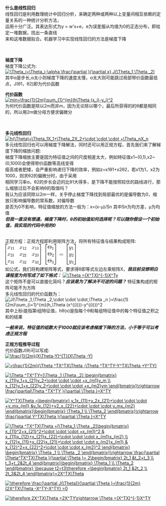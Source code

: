 
**什么是线性回归**<br>
线性回归是利用数理统计中回归分析，来确定两种或两种以上变量间相互依赖的定量关系的一种统计分析方法，<br>
运用十分广泛。其表达形式为y = w'x+e，e为误差服从均值为0的正态分布，即给定一堆数据，找出一条直线<br>
来和这堆数据拟合。机器学习中实现线性回归的方法是梯度下降<br><br><br>

**梯度下降**<br>
梯度下降公式为:<br>
<a href="https://www.codecogs.com/eqnedit.php?latex=\Theta_i=\Theta_i-\alpha&space;\frac{\partial&space;}{\partial&space;x}&space;J(\Theta_1,\Theta&space;_2)" target="_blank"><img src="https://latex.codecogs.com/gif.latex?\Theta_i=\Theta_i-\alpha&space;\frac{\partial&space;}{\partial&space;x}&space;J(\Theta_1,\Theta&space;_2)" title="\Theta_i=\Theta_i-\alpha \frac{\partial }{\partial x} J(\Theta_1,\Theta _2)" /></a>
 <br>
 其中α是步长,α太小则梯度下降的速度太慢，α太大则可能跳过局部带价函数最低点，J(θ1，θ2)即为代价函数<br>
 
 **代价函数**<br>
 <a href="https://www.codecogs.com/eqnedit.php?latex=min=\frac{1}{2m}\sum_{1}^{m}(h\Theta&space;(x_i)-y_i)^2" target="_blank"><img src="https://latex.codecogs.com/gif.latex?min=\frac{1}{2m}\sum_{1}^{m}(h\Theta&space;(x_i)-y_i)^2" title="min=\frac{1}{2m}\sum_{1}^{m}(h\Theta (x_i)-y_i)^2" /></a>
<br>为何代价函数是除以2m而非m，因为无论除以哪个，最后所获得的的θ都是相同的，所以用2m做分母方便求偏微分<br><br><br>

**多元线性回归**<br>
<a href="https://www.codecogs.com/eqnedit.php?latex=h(\Theta)=\Theta_1X_1&plus;\Theta_2X_2&plus;\cdot&space;\cdot&space;\cdot&space;&plus;\Theta_nX_n" target="_blank"><img src="https://latex.codecogs.com/gif.latex?h(\Theta)=\Theta_1X_1&plus;\Theta_2X_2&plus;\cdot&space;\cdot&space;\cdot&space;&plus;\Theta_nX_n" title="h(\Theta)=\Theta_1X_1+\Theta_2X_2+\cdot \cdot \cdot +\Theta_nX_n" /></a><br>
多元线性回归也可以用梯度下降解法，同时还可以用正规方程，首先我们来了解梯度下降的缩放问题:<br>
梯度下降缩放主要是因为特征值之间的尺度相差太大，例如特征值x1~(0,1),x2~(0,1000)会使得带价函数等高线变得<br>
瘦高或者肥矮，会严重影响递归下降的效率，例如z=x1θ1+x2θ2，若x1为1，x2为1000，则求θ2的偏微分时，由于采用<br>
相同学习率α，θ2的步长会迈的比θ1大得多，是下降不能按照较优的路线进行，那么缩放过后不会影响θ的取值吗？<br>
我认为应该同除以2m一样，关乎停止梯度下降找到局部最优的是偏导数为0，缩放只影响偏导数的常系数，对偏导数<br>
是否为0不影响，特征值缩放的方法一般为：x=(x-μ)/Sn  其中Sn为均方差，μ为均值<br>
***但我一直没有想通，梯度下降时，θ的初始值如何选择呢？可以随你假设一个初始值，我实现的代码中用的0***
<br><br>

正规方程：正规方程即利用矩阵方法，将所有特征值与结果构成矩阵:<br>
![image](https://github.com/yeeeex/black-hole/blob/master/%E5%90%B4%E6%81%A9%E8%BE%BE%E6%9C%BA%E5%99%A8%E5%AD%A6%E4%B9%A0/%E4%B8%80%E4%BA%9B%E5%85%AC%E5%BC%8F/%E6%AD%A3%E8%A7%84%E6%96%B9%E7%A8%8B%E7%9F%A9%E9%98%B5.gif)<br>
如公式，我们将构建矩阵等式，要求得θ即等式左边左乘矩阵X，***我目前没想明白课程里为何写成了如下格式：***
<a href="https://www.codecogs.com/eqnedit.php?latex=\Theta&space;=(X^TX)^{-1}X^Ty" target="_blank"><img src="https://latex.codecogs.com/gif.latex?\Theta&space;=(X^TX)^{-1}X^Ty" title="\Theta =(X^TX)^{-1}X^Ty" /></a><br>
这个矩阵不是可以直接化简吗？***应该是为了解决不可逆的问题？*** 特征集构成的矩阵可能不为方阵<br>
多元线性回归的代价函数为：<br>
<img src="https://latex.codecogs.com/gif.latex?J(\Theta&space;_1,\Theta&space;_2,\cdot&space;\cdot&space;\cdot,\Theta&space;_n&space;)=\frac{1}{2m}\sum_{i=1}^{m}(h_\Theta&space;(x^{(i)})-y^{(i)})^2" title="J(\Theta _1,\Theta _2,\cdot \cdot \cdot,\Theta _n )=\frac{1}{2m}\sum_{i=1}^{m}(h_\Theta (x^{(i)})-y^{(i)})^2" /><br>
其中上标i是指第i组特征值，hθ(x)是指每个θ和每组特征值中的每个特征值之积之和的结果<br>

***一般来说，特征值的组数大于1000就应该考虑梯度下降的方法，小于等于可以考虑正规方程***

**正规方程推导过程**<br>
代价函数J(θ)可以写成:<br>
<a href="https://www.codecogs.com/eqnedit.php?latex=\frac{1}{2m}(X\Theta-Y)^{T}(X\Theta&space;-Y)" target="_blank"><img src="https://latex.codecogs.com/gif.latex?\frac{1}{2m}(X\Theta-Y)^{T}(X\Theta&space;-Y)" title="\frac{1}{2m}(X\Theta-Y)^{T}(X\Theta -Y)" /></a> <br>

<a href="https://www.codecogs.com/eqnedit.php?latex==\frac{1}{2m}(\Theta&space;^TX^TX\Theta&space;-\Theta&space;^TX^TY-Y^TX\Theta&space;&plus;Y^TY)" target="_blank"><img src="https://latex.codecogs.com/gif.latex?=\frac{1}{2m}(\Theta&space;^TX^TX\Theta&space;-\Theta&space;^TX^TY-Y^TX\Theta&space;&plus;Y^TY)" title="=\frac{1}{2m}(\Theta ^TX^TX\Theta -\Theta ^TX^TY-Y^TX\Theta +Y^TY)" /></a> <br>


<a href="https://www.codecogs.com/eqnedit.php?latex=\Theta&space;^TX^TY=[\Theta&space;_1,\Theta&space;_2]&space;\begin{bmatrix}&space;x_{11}y_1&plus;x_{21}y_2&plus;\cdot&space;\cdot&space;\cdot&space;&plus;x_{m1}y_m&space;\\&space;x_{12}y_1&plus;x_{22}y_2&plus;\cdot&space;\cdot&space;\cdot&space;&plus;x_{m2}ym&space;\end{bmatrix}\rightarrow&space;\frac{\partial\Theta&space;^TX^TY&space;}{\partial&space;\Theta&space;}=X^TY" target="_blank"><img src="https://latex.codecogs.com/gif.latex?\Theta&space;^TX^TY=[\Theta&space;_1,\Theta&space;_2]&space;\begin{bmatrix}&space;x_{11}y_1&plus;x_{21}y_2&plus;\cdot&space;\cdot&space;\cdot&space;&plus;x_{m1}y_m&space;\\&space;x_{12}y_1&plus;x_{22}y_2&plus;\cdot&space;\cdot&space;\cdot&space;&plus;x_{m2}ym&space;\end{bmatrix}\rightarrow&space;\frac{\partial\Theta&space;^TX^TY&space;}{\partial&space;\Theta&space;}=X^TY" title="\Theta ^TX^TY=[\Theta _1,\Theta _2] \begin{bmatrix} x_{11}y_1+x_{21}y_2+\cdot \cdot \cdot +x_{m1}y_m \\ x_{12}y_1+x_{22}y_2+\cdot \cdot \cdot +x_{m2}ym \end{bmatrix}\rightarrow \frac{\partial\Theta ^TX^TY }{\partial \Theta }=X^TY" /></a>  <br>


<a href="https://www.codecogs.com/eqnedit.php?latex=Y^TX\Theta&space;=\begin{bmatrix}&space;y_1x_{11}&plus;y_2x_{21}&plus;\cdot&space;\cdot&space;\cdot&space;&plus;y_mx_{m1}&space;&y_1x_{12}&plus;y2_x_{22}&plus;\cdot&space;\cdot&space;\cdot&space;y_mx_{m2}&space;\end{bmatrix}\begin{bmatrix}&space;\Theta_1&space;\\&space;\Theta_2&space;\end{bmatrix}\rightarrow&space;\frac{\partial&space;Y^TX\Theta&space;}{\partial&space;\Theta&space;}=X^TY" target="_blank"><img src="https://latex.codecogs.com/gif.latex?Y^TX\Theta&space;=\begin{bmatrix}&space;y_1x_{11}&plus;y_2x_{21}&plus;\cdot&space;\cdot&space;\cdot&space;&plus;y_mx_{m1}&space;&y_1x_{12}&plus;y2_x_{22}&plus;\cdot&space;\cdot&space;\cdot&space;y_mx_{m2}&space;\end{bmatrix}\begin{bmatrix}&space;\Theta_1&space;\\&space;\Theta_2&space;\end{bmatrix}\rightarrow&space;\frac{\partial&space;Y^TX\Theta&space;}{\partial&space;\Theta&space;}=X^TY" title="Y^TX\Theta =\begin{bmatrix} y_1x_{11}+y_2x_{21}+\cdot \cdot \cdot +y_mx_{m1} &y_1x_{12}+y2_x_{22}+\cdot \cdot \cdot y_mx_{m2} \end{bmatrix}\begin{bmatrix} \Theta_1 \\ \Theta_2 \end{bmatrix}\rightarrow \frac{\partial Y^TX\Theta }{\partial \Theta }=X^TY" /></a>
<br>

<a href="https://www.codecogs.com/eqnedit.php?latex=\Theta&space;^TX^TX\Theta&space;=[\Theta_1,\Theta&space;_2]\begin{bmatrix}&space;x_{11}^2&plus;x_{21}^2&plus;\cdot&space;\cdot&space;\cdot&space;&plus;x_{m1}^2&space;&&space;x_{11}x_{12}&plus;x_{21}x_{22}&plus;\cdot&space;\cdot&space;\cdot&space;x_{m1}x_{m2}&space;\\&space;x_{12}x_{11}&plus;x_{22}x_{21}&plus;\cdot&space;\cdot&space;\cdot&space;x_{m2}x_{m1}&space;&&space;x_{12}^2&plus;x_{22}^2&plus;\cdot&space;\cdot&space;\cdot&space;x_{m2}^2&space;\end{bmatrix}&space;\begin{bmatrix}&space;\Theta&space;_1&space;\\&space;\Theta&space;_2&space;\end{bmatrix}\rightarrow&space;\frac{\partial&space;\Theta^TX^TX\Theta&space;}{\partial&space;\Theta&space;}=&space;2\begin{bmatrix}&space;2t_1&space;&t_2&plus;t_3&space;\\&space;t_3&plus;t_2&2t_4&space;\end{bmatrix}\begin{bmatrix}&space;\Theta_1&space;\\&space;\Theta_2&space;\end{bmatrix}&space;\because&space;t2=t3\therefore&space;=\begin{bmatrix}&space;2t_1&space;&2t_2&space;\\&space;2t_3&2t_4&space;\end{bmatrix}=2X^TX\Theta" target="_blank"><img src="https://latex.codecogs.com/gif.latex?\Theta&space;^TX^TX\Theta&space;=[\Theta_1,\Theta&space;_2]\begin{bmatrix}&space;x_{11}^2&plus;x_{21}^2&plus;\cdot&space;\cdot&space;\cdot&space;&plus;x_{m1}^2&space;&&space;x_{11}x_{12}&plus;x_{21}x_{22}&plus;\cdot&space;\cdot&space;\cdot&space;x_{m1}x_{m2}&space;\\&space;x_{12}x_{11}&plus;x_{22}x_{21}&plus;\cdot&space;\cdot&space;\cdot&space;x_{m2}x_{m1}&space;&&space;x_{12}^2&plus;x_{22}^2&plus;\cdot&space;\cdot&space;\cdot&space;x_{m2}^2&space;\end{bmatrix}&space;\begin{bmatrix}&space;\Theta&space;_1&space;\\&space;\Theta&space;_2&space;\end{bmatrix}\rightarrow&space;\frac{\partial&space;\Theta^TX^TX\Theta&space;}{\partial&space;\Theta&space;}=&space;2\begin{bmatrix}&space;2t_1&space;&t_2&plus;t_3&space;\\&space;t_3&plus;t_2&2t_4&space;\end{bmatrix}\begin{bmatrix}&space;\Theta_1&space;\\&space;\Theta_2&space;\end{bmatrix}&space;\because&space;t2=t3\therefore&space;=\begin{bmatrix}&space;2t_1&space;&2t_2&space;\\&space;2t_3&2t_4&space;\end{bmatrix}=2X^TX\Theta" title="\Theta ^TX^TX\Theta =[\Theta_1,\Theta _2]\begin{bmatrix} x_{11}^2+x_{21}^2+\cdot \cdot \cdot +x_{m1}^2 & x_{11}x_{12}+x_{21}x_{22}+\cdot \cdot \cdot x_{m1}x_{m2} \\ x_{12}x_{11}+x_{22}x_{21}+\cdot \cdot \cdot x_{m2}x_{m1} & x_{12}^2+x_{22}^2+\cdot \cdot \cdot x_{m2}^2 \end{bmatrix} \begin{bmatrix} \Theta _1 \\ \Theta _2 \end{bmatrix}\rightarrow \frac{\partial \Theta^TX^TX\Theta }{\partial \Theta }= 2\begin{bmatrix} 2t_1 &t_2+t_3 \\ t_3+t_2&2t_4 \end{bmatrix}\begin{bmatrix} \Theta_1 \\ \Theta_2 \end{bmatrix} \because t2=t3\therefore =\begin{bmatrix} 2t_1 &2t_2 \\ 2t_3&2t_4 \end{bmatrix}=2X^TX\Theta" /></a>
<br>

<a href="https://www.codecogs.com/eqnedit.php?latex=\therefore&space;\frac{\partial&space;J(\Theta)}{\partial&space;\Theta&space;}=\frac{1}{2m}(2X^TX\Theta&space;-X^TY-X^TY)&space;=0" target="_blank"><img src="https://latex.codecogs.com/gif.latex?\therefore&space;\frac{\partial&space;J(\Theta)}{\partial&space;\Theta&space;}=\frac{1}{2m}(2X^TX\Theta&space;-X^TY-X^TY)&space;=0" title="\therefore \frac{\partial J(\Theta)}{\partial \Theta }=\frac{1}{2m}(2X^TX\Theta -X^TY-X^TY) =0" /></a>
<br>

<a href="https://www.codecogs.com/eqnedit.php?latex=\therefore&space;2X^TX\Theta&space;=2X^TY\rightarrow&space;\Theta&space;=(X^TX)^{-1}X^TY" target="_blank"><img src="https://latex.codecogs.com/gif.latex?\therefore&space;2X^TX\Theta&space;=2X^TY\rightarrow&space;\Theta&space;=(X^TX)^{-1}X^TY" title="\therefore 2X^TX\Theta =2X^TY\rightarrow \Theta =(X^TX)^{-1}X^TY" /></a>


